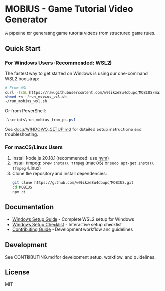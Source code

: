 # MOBIUS - Game Tutorial Video Generator

A pipeline for generating game tutorial videos from structured game rules.

## Quick Start

### For Windows Users (Recommended: WSL2)

The fastest way to get started on Windows is using our one-command WSL2 bootstrap:

```bash
# From WSL
curl -fsSL https://raw.githubusercontent.com/w9bikze8u4cbupc/MOBIUS/main/scripts/run_mobius_wsl.sh -o ~/run_mobius_wsl.sh
chmod +x ~/run_mobius_wsl.sh
~/run_mobius_wsl.sh
```

Or from PowerShell:
```powershell
.\scripts\run_mobius_from_ps.ps1
```

See [docs/WINDOWS_SETUP.md](docs/WINDOWS_SETUP.md) for detailed setup instructions and troubleshooting.

### For macOS/Linux Users

1. Install Node.js 20.18.1 (recommended: use [nvm](https://github.com/nvm-sh/nvm))
2. Install ffmpeg: `brew install ffmpeg` (macOS) or `sudo apt-get install ffmpeg` (Linux)
3. Clone the repository and install dependencies:
   ```bash
   git clone https://github.com/w9bikze8u4cbupc/MOBIUS.git
   cd MOBIUS
   npm ci
   ```

## Documentation

- [Windows Setup Guide](docs/WINDOWS_SETUP.md) - Complete WSL2 setup for Windows
- [Windows Setup Checklist](docs/WINDOWS_SETUP_CHECKLIST.md) - Interactive setup checklist
- [Contributing Guide](CONTRIBUTING.md) - Development workflow and guidelines

## Development

See [CONTRIBUTING.md](CONTRIBUTING.md) for development setup, workflow, and guidelines.

## License

MIT

